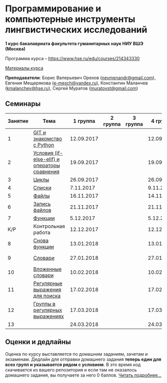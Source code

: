 # Программирование и компьютерные инструменты лингвистических исследований

**1 курс бакалавриата факультета гуманитарных наук НИУ ВШЭ (Москва)**

Программа курса – https://www.hse.ru/edu/courses/214343330

[Материалы курса](https://github.com/morgan1189/HSE-Programming)

**Преподаватели**: Борис Валерьевич Орехов (nevmenandr@gmail.com), Евгения Мещерякова (e-mesch@yandex.ru), Константин Маланчев (kmalanchev@hse.ru), Сергей Муратов (muratovst@gmail.com)

## Семинары

|Занятие|Тема|1 группа|2 группа|3 группа|4 группа|Дедлайн Д/З|
|-------|----|--------|--------|--------|--------|-------|
|1|[GIT и знакомство с Python](https://github.com/morgan1189/HSE-Programming/wiki/Занятие-01:-GIT-и-знакомство-с-Python)|12.09.2017|||12.09.2017||
|2|[Условия (if-else-elif) и операторы сравнения](https://github.com/morgan1189/HSE-Programming/wiki/Занятие-02:-Условия-(if-else-elif)-и-операторы-сравнения)|19.09.2017|||19.09.2017||
|3|[Циклы](https://github.com/morgan1189/HSE-Programming/wiki/Занятие-03:-Циклы)|26.09.2017|||26.09.2017||
|4|[Списки](https://github.com/morgan1189/HSE-Programming/wiki/Занятия-4:-Списки)|7.11.2017|||9.11.2017|
|5|[Файлы](https://github.com/morgan1189/HSE-Programming/wiki/Занятие-05:-Файлы)|16.11.2017|||14.11.2017|
|6|[Запись файлов](https://github.com/morgan1189/HSE-Programming/wiki/Занятие-06:-Запись-файлов)|21.11.2017|||21.11.2017|
|7|[Функции](https://github.com/morgan1189/HSE-Programming/wiki/Занятие-07:-Функции)|5.12.2017|||5.12.2017|
|К/Р|Контрольная работа|12.12.2017|||12.12.2017|
|8|[Снова функции](https://github.com/morgan1189/HSE-Programming/wiki/Занятие-08:-Снова-функции-и-импорт)|13.01.2018|||13.01.2018|
|9|[Словари](https://github.com/morgan1189/HSE-Programming/wiki/Занятие-09:-Словари)|27.01.2018|||27.01.2018|23:59 4.02.2018|
|10|[Вложенные словари](https://github.com/morgan1189/HSE-Programming/wiki/Занятие-10:-Вложенные-словари)|10.02.2018|||10.02.2018|23:59 18.02.2018|
|11|[Регулярные выражения для поиска](https://github.com/morgan1189/HSE-Programming/wiki/Занятие-11:-Регулярные-выражения-для-поиска)|17.02.2018|||17.02.2018|23:59 23.03.2018
|12|[Группы в регулярных выражениях](https://github.com/morgan1189/HSE-Programming/wiki/Занятие-12:-Использование-групп-в-шаблонах-регулярных-выражений)|17.03.2018|||17.03.2018|
|13||24.03.2018|||24.03.2018|

## Оценки и дедлайны

Оценка по курсу выставляется по домашним заданиям, зачетам и экзаменам. Дедлайн для отправки домашнего задания **теперь един для всех групп и указывается рядом с условием**. В это время код скачивается из вашего репозитория и если там не оказалось домашнего задания, вы получаете за него 0 баллов.
[Читать подробнее...](https://github.com/morgan1189/HSE-Programming/wiki/%D0%9A%D0%B0%D0%BA-%D0%B2%D1%8B%D1%81%D1%82%D0%B0%D0%B2%D0%BB%D1%8F%D0%B5%D1%82%D1%81%D1%8F-%D0%BE%D1%86%D0%B5%D0%BD%D0%BA%D0%B0-%D0%BF%D0%BE-%D0%BA%D1%83%D1%80%D1%81%D1%83%3F)